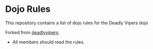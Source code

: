 Dojo Rules
==========

This repository contains a list of dojo rules for the Deadly Vipers dojo

Forked from [deadlyvipers](https://github.com/deadlyvipers).

* All members should read the rules.
